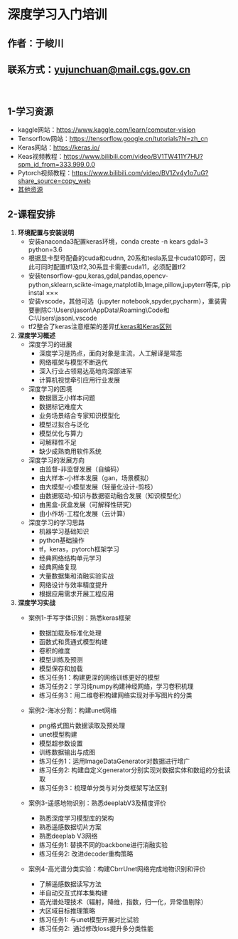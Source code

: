 # **深度学习入门培训**

## 作者：于峻川
## 联系方式：yujunchuan@mail.cgs.gov.cn
<br/>

## **1\-学习资源**

* kaggle网站：https://www.kaggle.com/learn/computer-vision
* Tensorflow网站：https://tensorflow.google.cn/tutorials?hl=zh_cn
* Keras网站：https://keras.io/
* Keas视频教程：https://www.bilibili.com/video/BV1TW411Y7HU?spm_id_from=333.999.0.0
* Pytorch视频教程：https://www.bilibili.com/video/BV1Zv4y1o7uG?share_source=copy_web
* [其他资源](https://blog.csdn.net/Datawhale/article/details/104509347)

## **2\-课程安排**

1. **环境配置与安装说明**
    * 安装anaconda3配置keras环境，conda create \-n kears gdal=3 python=3.6
    * 根据显卡型号配备的cuda和cudnn, 20系和tesla系显卡cuda10即可，因此可同时配置tf1及tf2,30系显卡需要cuda11，必须配置tf2
    * 安装tensorflow\-gpu,keras,gdal,pandas,opencv\-python,sklearn,scikte\-image,matplotlib,Image,pillow,jupyterr等库, pip instal ×××
    * 安装vscode，其他可选（jupyter notebook,spyder,pycharm），重装需要删除C:\\Users\\jason\\AppData\\Roaming\\Code和C:\\Users\\jason\\.vscode
    * tf2整合了keras注意框架的差异[tf.keras和Keras区别](https://blog.csdn.net/weixin_40920183/article/details/106718229)
2. **深度学习概述**
    * 深度学习的进展
        * 深度学习是热点，面向对象是主流，人工解译是常态
        * 网络框架与模型不断迭代
        * 深入行业占领易达高地向深部进军
        * 计算机视觉牵引应用行业发展
    * 深度学习的困境
        * 数据匮乏小样本问题
        * 数据标记难度大
        * 业务场景结合专家知识模型化
        * 模型过拟合与泛化
        * 模型优化与算力
        * 可解释性不足
        * 缺少成熟商用软件系统
    * 深度学习的发展方向
        * 由监督\-非监督发展（自编码）
        * 由大样本\-小样本发展（gan，场景模拟）
        * 由大模型\-小模型发展（轻量化设计\-剪枝）
        * 由数据驱动\-知识与数据驱动融合发展（知识模型化）
        * 由黑盒\-灰盒发展（可解释性研究）
        * 由小作坊\-工程化发展（云计算）
    * 深度学习的学习思路
        * 机器学习基础知识
        * python基础操作
        * tf，keras，pytorch框架学习
        * 经典网络结构单元学习
        * 经典网络复现
        * 大量数据集和消融实验实战
        * 网络设计与效率精度提升
        * 根据应用需求开展工程应用
3. **深度学习实战**
    * 案例1\-手写字体识别：熟悉keras框架
        * 数据加载及标准化处理
        * 函数式和贯通式模型构建
        * 卷积的维度
        * 模型训练及预测
        * 模型保存和加载
        * 练习任务1：构建更深的网络训练更好的模型
        * 练习任务2：学习纯numpy构建神经网络，学习卷积机理
        * 练习任务3：用二维卷积构建网络实现对手写图片的分类
    * 案例2\-海冰分割：构建unet网络
        * png格式图片数据读取及预处理
        * unet模型构建
        * 模型超参数设置
        * 训练数据输出与成图
        * 练习任务1：运用ImageDataGenerator对数据进行增广
        * 练习任务2: 构建自定义generator分别实现对数据实体和数组的分批读取
        * 练习任务3：梳理单分类与对分类框架写法区别
    * 案例3\-遥感地物识别：熟悉deeplabV3及精度评价
        * 熟悉深度学习模型库的架构
        * 熟悉遥感数据切片方案
        * 熟悉deeplab V3网络
        * 练习任务1: 替换不同的backbone进行消融实验
        * 练习任务2: 改进decoder重构策略

    * 案例4\-高光谱分类实验：构建CbrrUnet网络完成地物识别和评价
        * 了解遥感数据读写方法
        * 半自动交互式样本集构建
        * 高光谱处理技术（辐射，降维，指数，归一化，异常值剔除）
        * 大区域目标推理策略
        * 练习任务1: 与unet模型开展对比试验
        * 练习任务2:  通过修改loss提升多分类性能
